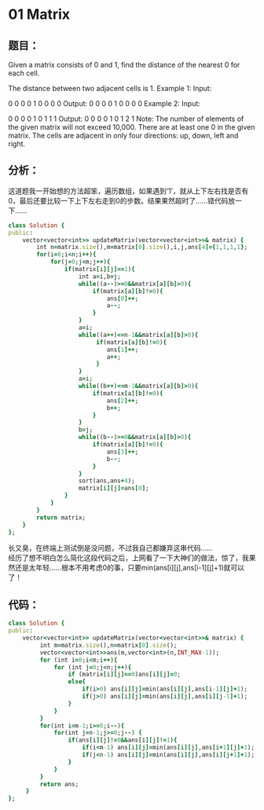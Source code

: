 # 01 Matrix
## 题目：
Given a matrix consists of 0 and 1, find the distance of the nearest 0 for each cell.

The distance between two adjacent cells is 1.
Example 1: 
Input:

0 0 0
0 1 0
0 0 0
Output:
0 0 0
0 1 0
0 0 0
Example 2: 
Input:

0 0 0
0 1 0
1 1 1
Output:
0 0 0
0 1 0
1 2 1
Note:
The number of elements of the given matrix will not exceed 10,000.
There are at least one 0 in the given matrix.
The cells are adjacent in only four directions: up, down, left and right.

## 分析：
这道题我一开始想的方法超笨，遍历数组，如果遇到‘1’，就从上下左右找是否有0，最后还要比较一下上下左右走到0的步数。结果果然超时了……错代码放一下……<br>
```ruby
class Solution {
public:
    vector<vector<int>> updateMatrix(vector<vector<int>>& matrix) {
        int n=matrix.size(),m=matrix[0].size(),i,j,ans[4]={1,1,1,1};
        for(i=0;i<n;i++){
            for(j=0;j<m;j++){
                if(matrix[i][j]==1){
                    int a=i,b=j;
                    while((a--)>=0&&matrix[a][b]>0){
                        if(matrix[a][b]!=0){ 
                            ans[0]++;
                            a--;
                        }
                    }
                    a=i;
                    while((a++)<=n-1&&matrix[a][b]>0){
                         if(matrix[a][b]!=0){ 
                            ans[1]++;
                            a++;
                         }
                    }
                    a=i;
                    while((b++)<=m-1&&matrix[a][b]>0){
                        if(matrix[a][b]!=0){
                            ans[2]++;
                            b++;
                        }
                    }
                    b=j;
                    while((b--)>=0&&matrix[a][b]>0){
                        if(matrix[a][b]!=0){
                            ans[3]++;
                            b--;
                        }
                    }
                    sort(ans,ans+4);
                    matrix[i][j]=ans[0];
                }
            }
        }
        return matrix;
    }
};
```
长又臭，在终端上测试倒是没问题，不过我自己都嫌弃这串代码……<br>
经历了想不明白怎么简化这段代码之后，上网看了一下大神们的做法，惊了，我果然还是太年轻……根本不用考虑0的事，只要min(ans[i][j],ans[i-1][j]+1)就可以了！<br>

## 代码：
```ruby
class Solution {
public:
    vector<vector<int>> updateMatrix(vector<vector<int>>& matrix) {
         int m=matrix.size(),n=matrix[0].size();
         vector<vector<int>>ans(m,vector<int>(n,INT_MAX-1));
         for (int i=0;i<m;i++){
             for (int j=0;j<n;j++){
                 if (matrix[i][j]==0)ans[i][j]=0;
                 else{
                     if(i>0) ans[i][j]=min(ans[i][j],ans[i-1][j]+1);
                     if(j>0) ans[i][j]=min(ans[i][j],ans[i][j-1]+1);
                 }
             }
         }
         for(int i=m-1;i>=0;i--){
             for(int j=n-1;j>=0;j--) {
                 if(ans[i][j]!=0&&ans[i][j]!=1){
                     if(i<m-1) ans[i][j]=min(ans[i][j],ans[i+1][j]+1);
                     if(j<n-1) ans[i][j]=min(ans[i][j],ans[i][j+1]+1);
                 }
             }
         }
         return ans;
     }
};

